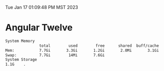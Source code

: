 Tue Jan 17 01:09:48 PM MST 2023

# Angular Twelve

```bash
System Memory
               total        used        free      shared  buff/cache   available
Mem:           7.7Gi       3.3Gi       1.2Gi       2.0Mi       3.1Gi       4.1Gi
Swap:          7.7Gi        14Mi       7.6Gi
System Storage
1.1G	.
```
